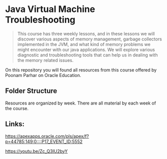 
# Java Virtual Machine Troubleshooting

>This course has three weekly lessons, and in these lessons we will discover various aspects of memory management, garbage collectors implemented in the JVM, and what kind of memory problems we might encounter with our java applications. We will explore various diagnostic and troubleshooting tools that can help us in dealing with the memory related issues.

On this repository you will found all resources from this course offered by Poonam Parhar on Oracle Education.

## Folder Structure
	
Resources are organized by week. There are all material by each week of the course.

## Links:

https://apexapps.oracle.com/pls/apex/f?p=44785:149:0::::P17_EVENT_ID:5552

https://youtu.be/Zc_Q3IU2byY

